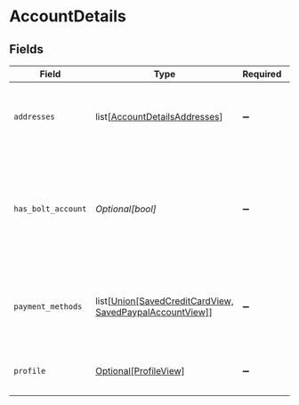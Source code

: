 # AccountDetails


## Fields

| Field                                                                                                           | Type                                                                                                            | Required                                                                                                        | Description                                                                                                     |
| --------------------------------------------------------------------------------------------------------------- | --------------------------------------------------------------------------------------------------------------- | --------------------------------------------------------------------------------------------------------------- | --------------------------------------------------------------------------------------------------------------- |
| `addresses`                                                                                                     | list[[AccountDetailsAddresses](../../models/shared/accountdetailsaddresses.md)]                                 | :heavy_minus_sign:                                                                                              | A list of all addresses associated to the shopper's account.                                                    |
| `has_bolt_account`                                                                                              | *Optional[bool]*                                                                                                | :heavy_minus_sign:                                                                                              | Used to determine whether a Bolt Account exists with this shopper's account details.                            |
| `payment_methods`                                                                                               | list[[Union[SavedCreditCardView, SavedPaypalAccountView]](../../models/shared/accountdetailspaymentmethods.md)] | :heavy_minus_sign:                                                                                              | A list of all payment methods associated to the shopper's account.                                              |
| `profile`                                                                                                       | [Optional[ProfileView]](../../models/shared/profileview.md)                                                     | :heavy_minus_sign:                                                                                              | The shopper's account profile.                                                                                  |